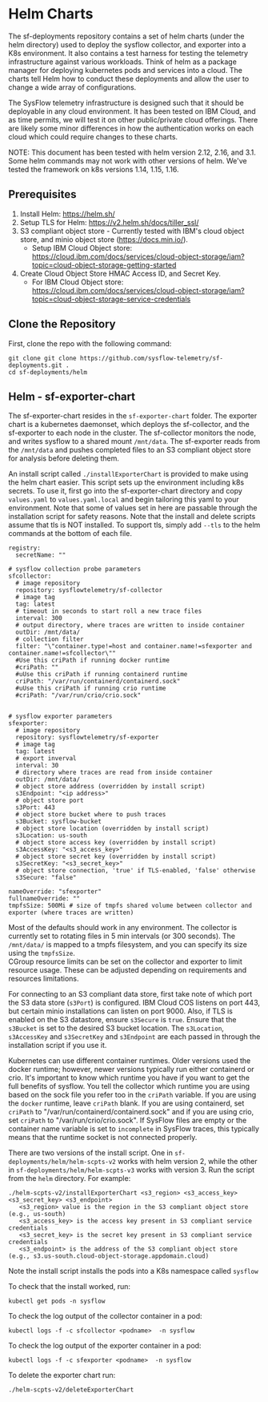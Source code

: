 # Helm Charts

The sf-deployments repository  contains a set of helm charts (under the helm directory) used to deploy the sysflow collector, and exporter into a K8s environment. It also contains a test harness for testing the telemetry infrastructure against 
various workloads. Think of helm as a package manager for deploying kubernetes pods and services into a cloud.  The charts tell Helm how to conduct these deployments and allow the user to change a wide array of configurations.

The SysFlow telemetry infrastructure is designed such that it should be deployable in any cloud environment. It has been tested on IBM Cloud, and as time permits, we will test it on other 
public/private cloud offerings. There are likely some minor differences in how the authentication works on each cloud which could require changes to these charts.

NOTE: This document has been tested with helm version 2.12, 2.16, and 3.1.  Some helm commands may not work with other versions of helm.  We've tested the framework on k8s versions 1.14, 1.15, 1.16. 

## Prerequisites

1. Install Helm: https://helm.sh/ 
2. Setup TLS for Helm: https://v2.helm.sh/docs/tiller_ssl/
3. S3 compliant object store - Currently tested with IBM's cloud object store, and minio object store (https://docs.min.io/). 
    * Setup IBM Cloud Object store: https://cloud.ibm.com/docs/services/cloud-object-storage/iam?topic=cloud-object-storage-getting-started
5. Create Cloud Object Store HMAC Access ID, and Secret Key.
    * For IBM Cloud Object store: https://cloud.ibm.com/docs/services/cloud-object-storage/iam?topic=cloud-object-storage-service-credentials 

## Clone the Repository

First, clone the repo with the following command:
```
git clone git clone https://github.com/sysflow-telemetry/sf-deployments.git .
cd sf-deployments/helm
```

## Helm - sf-exporter-chart 

The sf-exporter-chart resides in the `sf-exporter-chart` folder.  The exporter chart is a kubernetes daemonset, which deploys the sf-collector, and the sf-exporter to each node in the cluster.  The sf-collector monitors the node, and writes sysflow to a shared mount `/mnt/data`.  The sf-exporter reads from the `/mnt/data` and pushes completed files to an S3 compliant object store for analysis before deleting them.  

An install script called `./installExporterChart` is provided to make using the helm chart easier.  This script sets up the environment including k8s secrets. To use it, first go into the sf-exporter-chart directory and copy `values.yaml` to `values.yaml.local` and begin tailoring this yaml to your environment. Note that some of values set in here are passable through the installation script for safety reasons.  Note that the install and delete scripts assume that tls is NOT installed.  To support tls, simply add `--tls` to the helm commands at the bottom of each file.

```
registry:
  secretName: ""

# sysflow collection probe parameters
sfcollector:
  # image repository
  repository: sysflowtelemetry/sf-collector
  # image tag
  tag: latest
  # timeout in seconds to start roll a new trace files
  interval: 300
  # output directory, where traces are written to inside container
  outDir: /mnt/data/
  # collection filter
  filter: "\"container.type!=host and container.name!=sfexporter and container.name!=sfcollector\""
  #Use this criPath if running docker runtime
  #criPath: ""
  #uUse this criPath if running containerd runtime
  criPath: "/var/run/containerd/containerd.sock"
  #uUse this criPath if running crio runtime
  #criPath: "/var/run/crio/crio.sock"


# sysflow exporter parameters
sfexporter:
  # image repository
  repository: sysflowtelemetry/sf-exporter
  # image tag
  tag: latest
  # export inverval
  interval: 30
  # directory where traces are read from inside container
  outDir: /mnt/data/
  # object store address (overridden by install script)
  s3Endpoint: "<ip address>"
  # object store port
  s3Port: 443
  # object store bucket where to push traces
  s3Bucket: sysflow-bucket
  # object store location (overridden by install script)
  s3Location: us-south
  # object store access key (overridden by install script)
  s3AccessKey: "<s3_access_key>"
  # object store secret key (overridden by install script)
  s3SecretKey: "<s3_secret_key>"
  # object store connection, 'true' if TLS-enabled, 'false' otherwise
  s3Secure: "false"

nameOverride: "sfexporter"
fullnameOverride: ""
tmpfsSize: 500Mi # size of tmpfs shared volume between collector and exporter (where traces are written)
```
Most of the defaults should work in any environment.  The collector is
currently set to rotating files in 5 min intervals (or 300 seconds).   The `/mnt/data/` is mapped to a tmpfs filesystem, and you can specify its size using the `tmpfsSize`.  
CGroup resource limits can be set on the collector and exporter to limit resource usage.  These can be adjusted depending on requirements and resources limitations.

For connecting to an S3 compliant data store, first take note of which port the S3 data store (`s3Port`) is configured.  IBM Cloud COS listens on port 443, but certain minio installations can listen on 
port 9000.  Also, if TLS is enabled on the S3 datastore, ensure `s3Secure` is `true`.  Ensure that the `s3Bucket` is set to the desired S3 bucket location.   The `s3Location`, `s3AccessKey` and `s3SecretKey` and `s3Endpoint` are each passed in through the installation script if you use it.

Kubernetes can use different container runtimes.  Older versions used the docker runtime; however, newer versions typically run either containerd or crio.  It's important to know which runtime you have if you want to get the full benefits of sysflow. You tell the collector which runtime 
you are using based on the sock file you refer too in the `criPath` variable.  If you are using the `docker` runtime, leave `criPath` blank.  If you are using containerd, set `criPath` to "/var/run/containerd/containerd.sock" and if you are using crio, set `criPath` to "/var/run/crio/crio.sock".
If SysFlow files are empty or the container name variable is set to `incomplete` in SysFlow traces, this typically means that the runtime socket is not connected properly.

There are two versions of the install script.  One in `sf-deployments/helm/helm-scpts-v2` works with helm version 2, while the other in `sf-deployments/helm/helm-scpts-v3` works with version 3. Run the script from the `helm` directory. For example:
```
./helm-scpts-v2/installExporterChart <s3_region> <s3_access_key> <s3_secret_key> <s3_endpoint>
   <s3_region> value is the region in the S3 compliant object store (e.g., us-south)
   <s3_access_key> is the access key present in S3 compliant service credentials
   <s3_secret_key> is the secret key present in S3 compliant service credentials
   <s3_endpoint> is the address of the S3 compliant object store (e.g., s3.us-south.cloud-object-storage.appdomain.cloud)
```


Note the install script installs the pods into a K8s namespace called `sysflow`

To check that the install worked, run:

```
kubectl get pods -n sysflow
```

To check the log output of the collector container in a pod:

```
kubectl logs -f -c sfcollector <podname>  -n sysflow
```

To check the log output of the exporter container in a pod:

```
kubectl logs -f -c sfexporter <podname>  -n sysflow
```

To delete the exporter chart run:

```
./helm-scpts-v2/deleteExporterChart
```
